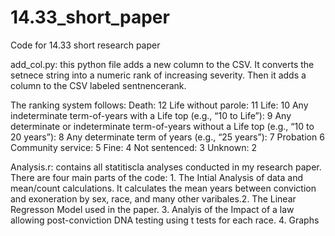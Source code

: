 # 14.33_short_paper
Code for 14.33 short research paper

add_col.py: this python file adds a new column to the CSV. It converts the setnece string into a numeric rank of increasing severity. Then it adds a column to the CSV labeled sentnencerank. 

The ranking system follows: 
Death: 12
Life without parole: 11
Life: 10
Any indeterminate term-of-years with a Life top (e.g., “10 to Life”): 9
Any determinate or indeterminate term-of-years without a Life top (e.g., “10 to 20 years”): 8
Any determinate term of years (e.g., “25 years”): 7
Probation 6
Community service: 5
Fine: 4
Not sentenced: 3
Unknown: 2



Analysis.r: contains all statitiscla analyses conducted in my research paper. There are four main parts of the code: 1. The Intial Analysis of data and mean/count calculations. It calculates the mean years between conviction and exoneration by sex, race, and many other varibales.2.  The Linear Regresson Model used in the paper. 3. Analyis of the Impact of a law allowing post-conviction DNA testing using t tests for each race. 4. Graphs

